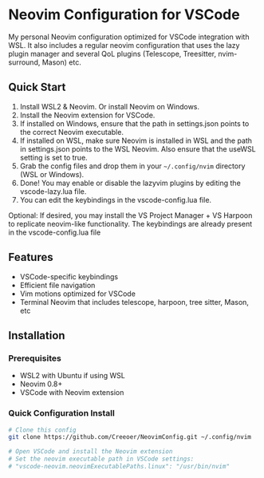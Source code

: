 # Neovim Configuration for VSCode

My personal Neovim configuration optimized for VSCode integration with WSL. It also includes a regular neovim configuration
that uses the lazy plugin manager and several QoL plugins (Telescope, Treesitter, nvim-surround, Mason) etc.

## Quick Start

1. Install WSL2 & Neovim. Or install Neovim on Windows.
2. Install the Neovim extension for VSCode.
3. If installed on Windows, ensure that the path in settings.json points to the correct Neovim executable.
4. If installed on WSL, make sure Neovim is installed in WSL and the path in settings.json points to the WSL Neovim. Also ensure that the useWSL setting is set to true.
5. Grab the config files and drop them in your `~/.config/nvim` directory (WSL or Windows).
6. Done! You may enable or disable the lazyvim plugins by editing the vscode-lazy.lua file.
7. You can edit the keybindings in the vscode-config.lua file.

Optional: If desired, you may install the VS Project Manager + VS Harpoon to replicate neovim-like functionality. The keybindings are already present
in the vscode-config.lua file

## Features

- VSCode-specific keybindings
- Efficient file navigation
- Vim motions optimized for VSCode
- Terminal Neovim that includes telescope, harpoon, tree sitter, Mason, etc

## Installation

### Prerequisites

- WSL2 with Ubuntu if using WSL
- Neovim 0.8+
- VSCode with Neovim extension

### Quick Configuration Install

```bash
# Clone this config
git clone https://github.com/Creeoer/NeovimConfig.git ~/.config/nvim

# Open VSCode and install the Neovim extension
# Set the neovim executable path in VSCode settings:
# "vscode-neovim.neovimExecutablePaths.linux": "/usr/bin/nvim"
